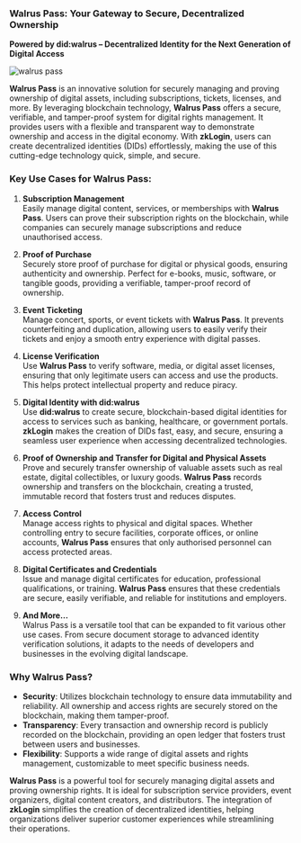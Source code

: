 ### Walrus Pass: Your Gateway to Secure, Decentralized Ownership

**Powered by did:walrus – Decentralized Identity for the Next Generation of Digital Access**

![walrus pass](https://docs.zktx.io/images/walrus-pass.svg)

**Walrus Pass** is an innovative solution for securely managing and proving ownership of digital assets, including subscriptions, tickets, licenses, and more. By leveraging blockchain technology, **Walrus Pass** offers a secure, verifiable, and tamper-proof system for digital rights management. It provides users with a flexible and transparent way to demonstrate ownership and access in the digital economy. With **zkLogin**, users can create decentralized identities (DIDs) effortlessly, making the use of this cutting-edge technology quick, simple, and secure.

### Key Use Cases for Walrus Pass:

1. **Subscription Management**  
   Easily manage digital content, services, or memberships with **Walrus Pass**. Users can prove their subscription rights on the blockchain, while companies can securely manage subscriptions and reduce unauthorised access.

1. **Proof of Purchase**  
   Securely store proof of purchase for digital or physical goods, ensuring authenticity and ownership. Perfect for e-books, music, software, or tangible goods, providing a verifiable, tamper-proof record of ownership.

1. **Event Ticketing**  
   Manage concert, sports, or event tickets with **Walrus Pass**. It prevents counterfeiting and duplication, allowing users to easily verify their tickets and enjoy a smooth entry experience with digital passes.

1. **License Verification**  
   Use **Walrus Pass** to verify software, media, or digital asset licenses, ensuring that only legitimate users can access and use the products. This helps protect intellectual property and reduce piracy.

1. **Digital Identity with did:walrus**  
   Use **did:walrus** to create secure, blockchain-based digital identities for access to services such as banking, healthcare, or government portals. **zkLogin** makes the creation of DIDs fast, easy, and secure, ensuring a seamless user experience when accessing decentralized technologies.

1. **Proof of Ownership and Transfer for Digital and Physical Assets**  
   Prove and securely transfer ownership of valuable assets such as real estate, digital collectibles, or luxury goods. **Walrus Pass** records ownership and transfers on the blockchain, creating a trusted, immutable record that fosters trust and reduces disputes.

1. **Access Control**  
   Manage access rights to physical and digital spaces. Whether controlling entry to secure facilities, corporate offices, or online accounts, **Walrus Pass** ensures that only authorised personnel can access protected areas.

1. **Digital Certificates and Credentials**  
   Issue and manage digital certificates for education, professional qualifications, or training. **Walrus Pass** ensures that these credentials are secure, easily verifiable, and reliable for institutions and employers.

1. **And More…**  
   Walrus Pass is a versatile tool that can be expanded to fit various other use cases. From secure document storage to advanced identity verification solutions, it adapts to the needs of developers and businesses in the evolving digital landscape.

### Why Walrus Pass?

- **Security**: Utilizes blockchain technology to ensure data immutability and reliability. All ownership and access rights are securely stored on the blockchain, making them tamper-proof.
- **Transparency**: Every transaction and ownership record is publicly recorded on the blockchain, providing an open ledger that fosters trust between users and businesses.
- **Flexibility**: Supports a wide range of digital assets and rights management, customizable to meet specific business needs.

**Walrus Pass** is a powerful tool for securely managing digital assets and proving ownership rights. It is ideal for subscription service providers, event organizers, digital content creators, and distributors. The integration of **zkLogin** simplifies the creation of decentralized identities, helping organizations deliver superior customer experiences while streamlining their operations.
